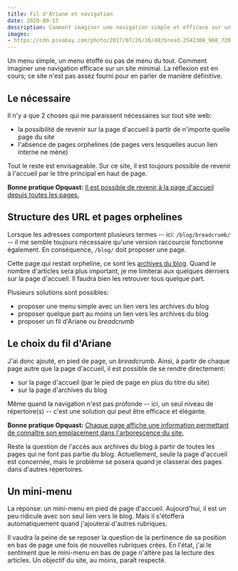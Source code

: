 ```yaml
---
title: Fil d'Ariane et navigation
date: 2020-09-15
description: Comment imaginer une navigation simple et efficace sur un site minimal? Pas de menu, un menu simple, autre chose?
images:
- https://cdn.pixabay.com/photo/2017/07/26/16/48/bread-2542308_960_720.jpg
--- 
```


Un menu simple, un menu étoffé ou pas de menu du tout.
Comment imaginer une navigation efficace sur un site minimal.
La réflexion est en cours; ce site n'est pas assez fourni pour en parler de manière définitive.

## Le nécessaire

Il n'y a que 2 choses qui me paraissent nécessaires sur tout site web:

- la possibilité de revenir sur la page d'accueil à partir de n'importe quelle page du site
- l'absence de pages orphelines (de pages vers lesquelles aucun lien interne ne mène)

Tout le reste est envisageable.
Sur ce site, il est toujours possible de revenir à l'accueil par le titre principal en haut de page.

**Bonne pratique Opquast:** [Il est possible de revenir à la page d'accueil depuis toutes les pages.](https://checklists.opquast.com/fr/qualiteweb/il-est-possible-de-revenir-a-la-page-daccueil-depuis-toutes-les-pages) 

## Structure des URL et pages orphelines

Lorsque les adresses comportent plusieurs termes -- ici: `/blog/breadcrumb/` -- il me semble toujours nécessaire qu'une version raccourcie fonctionne également. 
En conséquence, `/blog/` doit proposer une page.

Cette page qui restait orpheline, ce sont les [archives du blog](/blog/).
Quand le nombre d'articles sera plus important, je me limiterai aux quelques derniers sur la page d'accueil.
Il faudra bien les retrouver tous quelque part.

Plusieurs solutions sont possibles:

- proposer une menu simple avec un lien vers les archives du blog
- proposer quelque part au moins un lien vers les archives du blog
- proposer un fil d'Ariane ou *breadcrumb*

## Le choix du fil d'Ariane

J'ai donc ajouté, en pied de page, un *breadcrumb*.
Ainsi, à partir de chaque page autre que la page d'accueil, il est possible de se rendre directement:

- sur la page d'accueil (par le pied de page en plus du titre du site)
- sur la page d'archives du blog

Même quand la navigation n'est pas profonde -- ici, un seul niveau de répertoire(s) -- c'est une solution qui peut être efficace et élégante.

**Bonne pratique Opquast:** [Chaque page affiche une information permettant de connaître son emplacement dans l'arborescence du site.](https://checklists.opquast.com/fr/qualiteweb/chaque-page-affiche-une-information-permettant-de-connaitre-son-emplacement-dans-larborescence-du-site)

Reste la question de l'accès aux archives du blog à partir de toutes les pages qui ne font pas partie du blog.
Actuellement, seule la page d'accueil est concernée, mais le problème se posera quand je classerai des pages dans d'autres répertoires.

## Un mini-menu

La réponse: un mini-menu en pied de page d'accueil.
Aujourd'hui, il est un peu ridicule avec son seul lien vers le blog.
Mais il s'étoffera automatiquement quand j'ajouterai d'autres rubriques.

Il vaudra la peine de se reposer la question de la pertinence de sa position en bas de page une fois de nouvelles rubriques crées.
En l'état, j'ai le sentiment que le mini-menu en bas de page n'altère pas la lecture des articles.
Un objectif du site, au moins, paraît respecté.

